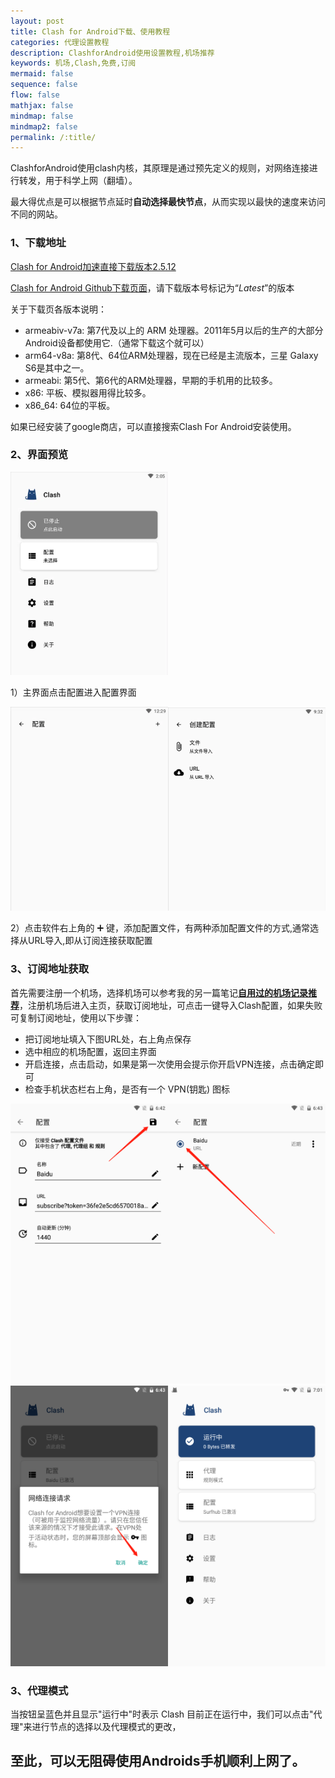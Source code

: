 ```yaml
---
layout: post
title: Clash for Android下载、使用教程
categories: 代理设置教程
description: ClashforAndroid使用设置教程,机场推荐
keywords: 机场,Clash,免费,订阅
mermaid: false
sequence: false
flow: false
mathjax: false
mindmap: false
mindmap2: false
permalink: /:title/
---
```

ClashforAndroid使用clash内核，其原理是通过预先定义的规则，对网络连接进行转发，用于科学上网（翻墙）。      

最大得优点是可以根据节点延时**自动选择最快节点**，从而实现以最快的速度来访问不同的网站。  


### 1、下载地址  

[Clash for Android加速直接下载版本2.5.12](https://ghproxy.com/https://github.com/Kr328/ClashForAndroid/releases/download/v2.5.12/cfa-2.5.12-premium-armeabi-v7a-release.apk)

[Clash for Android Github下载页面](https://github.com/Kr328/ClashForAndroid/releases)，请下载版本号标记为“*Latest*”的版本 

关于下载页各版本说明：
* armeabiv-v7a: 第7代及以上的 ARM 处理器。2011年5月以后的生产的大部分Android设备都使用它.（通常下载这个就可以）
* arm64-v8a: 第8代、64位ARM处理器，现在已经是主流版本，三星 Galaxy S6是其中之一。
* armeabi: 第5代、第6代的ARM处理器，早期的手机用的比较多。
* x86: 平板、模拟器用得比较多。
* x86_64: 64位的平板。

如果已经安装了google商店，可以直接搜索Clash For Android安装使用。 


### 2、界面预览

<img src="/images/posts/Clashforandroid/main.png" width="50%" alt="Clashforandroid主界面" />

1）主界面点击配置进入配置界面

<img src="/images/posts/Clashforandroid/peizhi.png" width="50%" alt="Clashforandroid配置页面" /><img src="/images/posts/Clashforandroid/daoru.png" width="50%" alt="Clashforandroid导入" />

2）点击软件右上角的 ➕ 键，添加配置文件，有两种添加配置文件的方式,通常选择从URL导入,即从订阅连接获取配置

### 3、订阅地址获取 

首先需要注册一个机场，选择机场可以参考我的另一篇笔记[**自用过的机场记录推荐**](https://www.openwayz.com/jichang/)，注册机场后进入主页，获取订阅地址，可点击一键导入Clash配置，如果失败可复制订阅地址，使用以下步骤： 

* 把订阅地址填入下图URL处，右上角点保存
* 选中相应的机场配置，返回主界面
* 开启连接，点击启动，如果是第一次使用会提示你开启VPN连接，点击确定即可
* 检查手机状态栏右上角，是否有一个 VPN(钥匙) 图标

<img src="/images/posts/Clashforandroid/001.png" width="50%" alt="机场订阅]" /><img src="/images/posts/Clashforandroid/002.png" width="50%" alt="机场订阅]" /><img src="/images/posts/Clashforandroid/003.png" width="50%" alt="机场订阅]" /><img src="/images/posts/Clashforandroid/004.png" width="50%" alt="机场订阅]" />
  
### 3、代理模式
当按钮呈蓝色并且显示"运行中"时表示 Clash 目前正在运行中，我们可以点击"代理"来进行节点的选择以及代理模式的更改，  

## 至此，可以无阻碍使用Androids手机顺利上网了。   